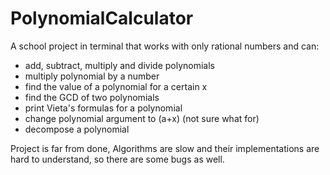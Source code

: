 # PolynomialCalculator
A school project in terminal that works with only rational numbers and can:
- add, subtract, multiply and divide polynomials
- multiply polynomial by a number
- find the value of a polynomial for a certain x
- find the GCD of two polynomials
- print Vieta's formulas for a polynomial
- change polynomial argument to (a+x) (not sure what for)
- decompose a polynomial

Project is far from done, Algorithms are slow and their implementations are hard to understand, so there are some bugs as well.